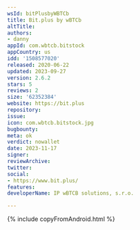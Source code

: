 ```yaml
---
wsId: bitPlusbyWBTCb
title: Bit.plus by wBTCb
altTitle: 
authors:
- danny
appId: com.wbtcb.bitstock
appCountry: us
idd: '1508577020'
released: 2020-06-22
updated: 2023-09-27
version: 2.6.2
stars: 5
reviews: 2
size: '62352384'
website: https://bit.plus
repository: 
issue: 
icon: com.wbtcb.bitstock.jpg
bugbounty: 
meta: ok
verdict: nowallet
date: 2023-11-17
signer: 
reviewArchive: 
twitter: 
social:
- https://www.bit.plus/
features: 
developerName: IP wBTCB solutions, s.r.o.

---
```


{% include copyFromAndroid.html %}

